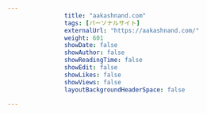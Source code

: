 ---
                title: "aakashnand.com"
                tags: [パーソナルサイト]
                externalUrl: "https://aakashnand.com/"
                weight: 601
                showDate: false
                showAuthor: false
                showReadingTime: false
                showEdit: false
                showLikes: false
                showViews: false
                layoutBackgroundHeaderSpace: false
                ---

